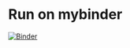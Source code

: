 # Run on mybinder

[![Binder](https://mybinder.org/badge_logo.svg)](https://mybinder.org/v2/gh/mdenker/danylo_farewell/HEAD?filepath=danylo_farewell.ipynb)

